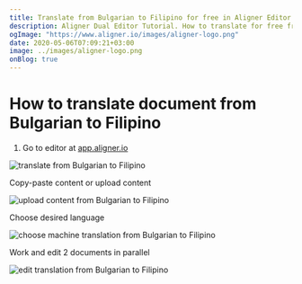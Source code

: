 ```yaml
---
title: Translate from Bulgarian to Filipino for free in Aligner Editor
description: Aligner Dual Editor Tutorial. How to translate for free from Bulgarian to Filipino. Aligner is multilingual document management platform. 
ogImage: "https://www.aligner.io/images/aligner-logo.png"
date: 2020-05-06T07:09:21+03:00
image: ../images/aligner-logo.png
onBlog: true
---
```


# How to translate document from Bulgarian to Filipino

1. Go to editor at [app.aligner.io](https://app.aligner.io "Aligner App web page")

![translate from Bulgarian to Filipino](../aligner-blank-editor.png "translate from Bulgarian to Filipino")

Copy-paste content or upload content

![upload content from Bulgarian to Filipino](../aligner-uploaded-document.png "upload content from Bulgarian to Filipino")

Choose desired language

![choose machine translation from Bulgarian to Filipino](../aligner-language-dropdown.png "choose machine translation from Bulgarian to Filipino")

Work and edit 2 documents in parallel

![edit translation from Bulgarian to Filipino](../aligner-double-sitded-editor.png "edit translation from Bulgarian to Filipino")

